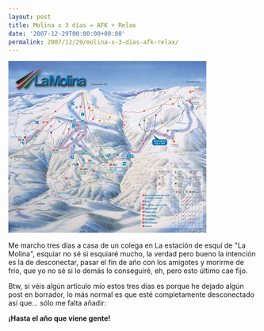 ```yaml
---
layout: post
title: Molina x 3 días = AFK + Relax
date: '2007-12-29T00:00:00+00:00'
permalink: 2007/12/29/molina-x-3-dias-afk-relax/
---
```

<img src='/assets/plano_lamolina.jpg' alt='Molina' class="centro_borde"/>

Me marcho tres días a casa de un colega en La estación de esquí de "La Molina", esquiar no sé si esquiaré mucho, la verdad pero bueno la intención es la de desconectar, pasar el fin de año con los amigotes y morirme de frío, que yo no sé si lo demás lo conseguiré, eh, pero esto último cae fijo.

Btw, si véis algún artículo mío estos tres días es porque he dejado algún post en borrador, lo más normal es que esté completamente desconectado así que... sólo me falta añadir:

<strong>¡Hasta el año que viene gente! </strong>
